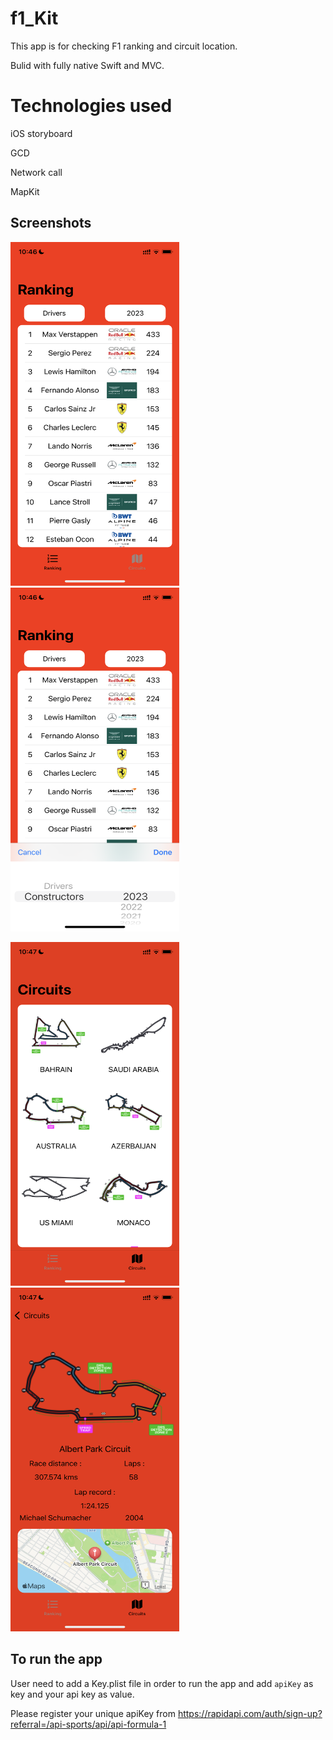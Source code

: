 # f1_Kit
This app is for checking F1 ranking and circuit location.

Bulid with fully native Swift and MVC.

# Technologies used

iOS storyboard

GCD

Network call

MapKit

## Screenshots
<img src="f1_Kit/Images/mockF1_Kit3.PNG" width="270" height="550" /> <img src="f1_Kit/Images/mockF1_Kit2.PNG" width="270" height="550" />

<img src="f1_Kit/Images/mockF1_Kit1.PNG" width="270" height="550" /> <img src="f1_Kit/Images/mockF1_Kit4.PNG" width="270" height="550" />

## To run the app
User need to add a Key.plist file in order to run the app and add `apiKey` as key and your api key as value.

Please register your unique apiKey from https://rapidapi.com/auth/sign-up?referral=/api-sports/api/api-formula-1
